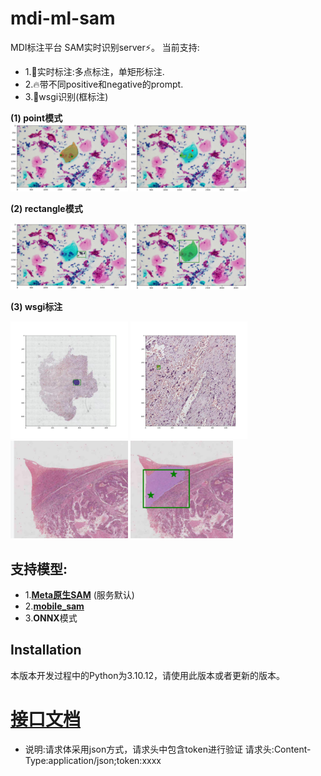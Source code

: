 # mdi-ml-sam
MDI标注平台 SAM实时识别server⚡️。
当前支持:
- 1.🌟实时标注:多点标注，单矩形标注.
- 2.🔥带不同positive和negative的prompt.
- 3.🐬wsgi识别(框标注)


<p float="left">
  <strong>(1) point模式</strong>
  <br>
  <img src="./docs/demo_point1.jpg" width="37.25%" />
  <img src="./docs/demo_point2.jpg" width="37.25%" />

  <strong>(2) rectangle模式</strong>

  <img src="./docs/demo_rectangle1.jpg" width="37.25%" />
  <img src="./docs/demo_rectangle2.jpg" width="37.25%" float='left'/>
  
  <strong>(3) wsgi标注</strong>

  <img src="./docs/wsgi_demo1.png" width="37.25%" />
  <img src="./docs/wsgi_demo2.png" width="37.25%" float='left'/>
  <img src="./docs/wsgi_demo3.png" width="37.25%" />
  <img src="./docs/wsgi_demo4.png" width="32.6%" />
</p>


## 支持模型:
  - 1.**[Meta原生SAM](https://github.com/facebookresearch/segment-anything)** (服务默认)
  - 2.**[mobile_sam](https://github.com/ChaoningZhang/MobileSAM)**
  - 3.**ONNX**模式
## Installation
本版本开发过程中的Python为3.10.12，请使用此版本或者更新的版本。
# [接口文档](./docs/接口文档.md)
+ 说明:请求体采用json方式，请求头中包含token进行验证 
请求头:Content-Type:application/json;token:xxxx
